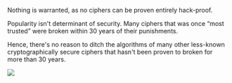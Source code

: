 Nothing is warranted, as no ciphers can be proven entirely hack-proof. 


Popularity isn't determinant of security. Many ciphers that was once “most trusted” were broken within 30 years of their punishments.

Hence, there's no reason to ditch the algorithms of many other less-known cryptographically secure ciphers that hasn't been proven to broken for more than 30 years.

![](https://i.imgur.com/jWhtFHC.png)
